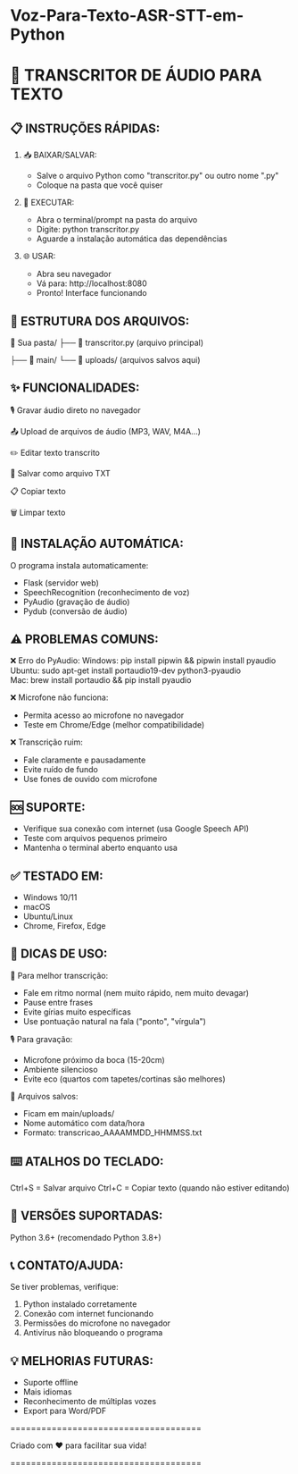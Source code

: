 # Voz-Para-Texto-ASR-STT-em-Python


🎤 TRANSCRITOR DE ÁUDIO PARA TEXTO
=====================================

📋 INSTRUÇÕES RÁPIDAS:
----------------------

1. 📥 BAIXAR/SALVAR:
   - Salve o arquivo Python como "transcritor.py" ou outro nome ".py"
   - Coloque na pasta que você quiser

2. 🚀 EXECUTAR:
   - Abra o terminal/prompt na pasta do arquivo
   - Digite: python transcritor.py
   - Aguarde a instalação automática das dependências

3. 🌐 USAR:
   - Abra seu navegador
   - Vá para: http://localhost:8080
   - Pronto! Interface funcionando

📁 ESTRUTURA DOS ARQUIVOS:
-------------------------
📂 Sua pasta/
├── 📄 transcritor.py (arquivo principal)

├── 📂 main/
    └── 📂 uploads/ (arquivos salvos aqui)

✨ FUNCIONALIDADES:
------------------

🎙️ Gravar áudio direto no navegador

📤 Upload de arquivos de áudio (MP3, WAV, M4A...)

✏️ Editar texto transcrito

💾 Salvar como arquivo TXT

📋 Copiar texto

🗑️ Limpar texto

🔧 INSTALAÇÃO AUTOMÁTICA:
------------------------
O programa instala automaticamente:
- Flask (servidor web)
- SpeechRecognition (reconhecimento de voz)
- PyAudio (gravação de áudio)
- Pydub (conversão de áudio)


⚠️ PROBLEMAS COMUNS:
-------------------

❌ Erro do PyAudio:
Windows: pip install pipwin && pipwin install pyaudio
Ubuntu: sudo apt-get install portaudio19-dev python3-pyaudio  
Mac: brew install portaudio && pip install pyaudio

❌ Microfone não funciona:
- Permita acesso ao microfone no navegador
- Teste em Chrome/Edge (melhor compatibilidade)

❌ Transcrição ruim:
- Fale claramente e pausadamente
- Evite ruído de fundo
- Use fones de ouvido com microfone

🆘 SUPORTE:
-----------
- Verifique sua conexão com internet (usa Google Speech API)
- Teste com arquivos pequenos primeiro
- Mantenha o terminal aberto enquanto usa

✅ TESTADO EM:
--------------
- Windows 10/11
- macOS
- Ubuntu/Linux
- Chrome, Firefox, Edge

🎯 DICAS DE USO:
----------------
📝 Para melhor transcrição:
- Fale em ritmo normal (nem muito rápido, nem muito devagar)
- Pause entre frases
- Evite gírias muito específicas
- Use pontuação natural na fala ("ponto", "vírgula")

🎙️ Para gravação:
- Microfone próximo da boca (15-20cm)
- Ambiente silencioso
- Evite eco (quartos com tapetes/cortinas são melhores)

💾 Arquivos salvos:
- Ficam em main/uploads/
- Nome automático com data/hora
- Formato: transcricao_AAAAMMDD_HHMMSS.txt

⌨️ ATALHOS DO TECLADO:
---------------------
Ctrl+S = Salvar arquivo
Ctrl+C = Copiar texto (quando não estiver editando)

🔄 VERSÕES SUPORTADAS:
----------------------
Python 3.6+ (recomendado Python 3.8+)

📞 CONTATO/AJUDA:
-----------------
Se tiver problemas, verifique:
1. Python instalado corretamente
2. Conexão com internet funcionando
3. Permissões do microfone no navegador
4. Antivírus não bloqueando o programa

💡 MELHORIAS FUTURAS:
--------------------
- Suporte offline
- Mais idiomas
- Reconhecimento de múltiplas vozes
- Export para Word/PDF

=====================================

Criado com ❤️ para facilitar sua vida!

=====================================
